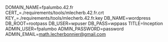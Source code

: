 DOMAIN_NAME=fpalumbo.42.fr
CERT_=./requirements/tools/mlecherb.42.fr.crt
KEY_=./requirements/tools/mlecherb.42.fr.key
DB_NAME=wordpress
DB_ROOT=rootpass
DB_USER=wpuser
DB_PASS=wppass
TITLE=Inception
ADMIN_USER=fpalumbo
ADMIN_PASSWORD=password
ADMIN_EMAIL=math.lecherbonnier@gmail.com